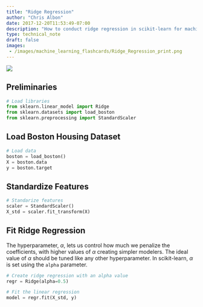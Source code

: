 ```yaml
---
title: "Ridge Regression"
author: "Chris Albon"
date: 2017-12-20T11:53:49-07:00
description: "How to conduct ridge regression in scikit-learn for machine learning in Python."
type: technical_note
draft: false
images:
 - /images/machine_learning_flashcards/Ridge_Regression_print.png
---
```

<a alt="Ridge Regression" href="https://machinelearningflashcards.com">
    <img src="/images/machine_learning_flashcards/Ridge_Regression_print.png" class="flashcard center-block">
</a>

## Preliminaries


```python
# Load libraries
from sklearn.linear_model import Ridge
from sklearn.datasets import load_boston
from sklearn.preprocessing import StandardScaler
```

## Load Boston Housing Dataset


```python
# Load data
boston = load_boston()
X = boston.data
y = boston.target
```

## Standardize Features


```python
# Standarize features
scaler = StandardScaler()
X_std = scaler.fit_transform(X)
```

## Fit Ridge Regression

The hyperparameter, $\alpha$, lets us control how much we penalize the coefficients, with higher values of $\alpha$ creating simpler modelers. The ideal value of $\alpha$ should be tuned like any other hyperparameter. In scikit-learn, $\alpha$ is set using the `alpha` parameter.


```python
# Create ridge regression with an alpha value
regr = Ridge(alpha=0.5)

# Fit the linear regression
model = regr.fit(X_std, y)
```
